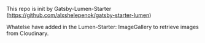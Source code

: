 This repo is init by Gatsby-Lumen-Starter (https://github.com/alxshelepenok/gatsby-starter-lumen)

Whatelse have added in the Lumen-Starter: ImageGallery to retrieve images from Cloudinary.
